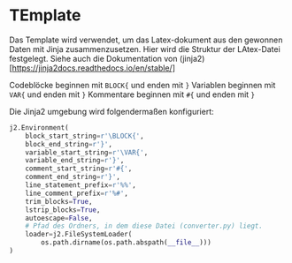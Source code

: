 # TEmplate
Das Template wird verwendet, um das Latex-dokument aus den gewonnen Daten mit Jinja zusammenzusetzen. Hier wird die Struktur der LAtex-Datei festgelegt. Siehe auch die Dokumentation von (jinja2)[https://jinja2docs.readthedocs.io/en/stable/]

Codeblöcke beginnen mit `BLOCK{` und enden mit `}`
Variablen beginnen mit `VAR{`  und enden mit `}`
Kommentare beginnen mit `#{` und enden mit `}`

Die Jinja2 umgebung wird folgendermaßen konfiguriert:
```python
j2.Environment(
    block_start_string=r'\BLOCK{',
    block_end_string=r'}',
    variable_start_string=r'\VAR{',
    variable_end_string=r'}',
    comment_start_string=r'#{',
    comment_end_string=r'}',
    line_statement_prefix=r'%%',
    line_comment_prefix=r'%#',
    trim_blocks=True,
    lstrip_blocks=True,
    autoescape=False,
    # Pfad des Ordners, in dem diese Datei (converter.py) liegt.
    loader=j2.FileSystemLoader(
        os.path.dirname(os.path.abspath(__file__)))
)
```
